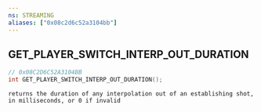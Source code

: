 ```yaml
---
ns: STREAMING
aliases: ["0x08c2d6c52a3104bb"]
---
```

## GET_PLAYER_SWITCH_INTERP_OUT_DURATION

```c
// 0x08C2D6C52A3104BB
int GET_PLAYER_SWITCH_INTERP_OUT_DURATION();
```

```
returns the duration of any interpolation out of an establishing shot, in milliseconds, or 0 if invalid
```
